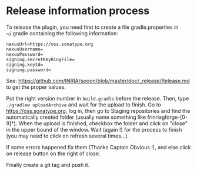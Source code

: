 # Release information process

To release the plugin, you need first to create a file gradle.properties in ~/.gradle containing the following information:

```
nexusUrl=https://oss.sonatype.org
nexusUsername=
nexusPassword=
signing.secretKeyRingFile=
signing.keyId=
signing.password=
```

See: https://github.com/INRIA/spoon/blob/master/doc/_release/Release.md to get the proper values. 

Put the right version number in `build.gradle` before the release.
Then, type `./gradlew uploadArchive` and wait for the upload to finish.
Go to https://oss.sonatype.org, log in, then go to Staging repositories and find the automatically created folder (usually name something like frinriagforge-[0-9]*).
When the upload is finished, checkbox the folder and click on "close" in the upper bound of the window. Wait (again !) for the process to finish (you may need to click on refresh several times...).

If some errors happened fix them (Thanks Captain Obvious !), and else click on release button on the right of close. 

Finally create a git tag and push it. 